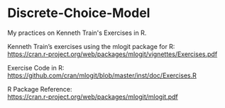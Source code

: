 # Discrete-Choice-Model
My practices on Kenneth Train's Exercises in R.

Kenneth Train’s exercises using the mlogit package for R:     
https://cran.r-project.org/web/packages/mlogit/vignettes/Exercises.pdf

Exercise Code in R:    
https://github.com/cran/mlogit/blob/master/inst/doc/Exercises.R

R Package Reference:    
https://cran.r-project.org/web/packages/mlogit/mlogit.pdf    
